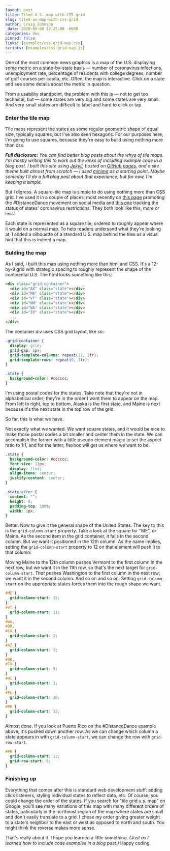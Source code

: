 ```yaml
---
layout: post
title: Tiled U.S. map with CSS grid
slug: tiled-us-map-with-css-grid
author: Craig Johnson
_date: 2020-05-08 12:25:00 -0600
categories: dev
pinned: false
links: [examples/css-grid-map.css]
scripts: [examples/css-grid-map.js]
---
```


One of the most common news graphics is a map of the U.S. displaying some metric on a state-by-state basis — number of coronavirus infections, unemployment rate, percentage of residents with college degrees, number of golf courses per capita, etc. Often, the map is interactive. Click on a state and see some details about the metric in question.

From a usability standpoint, the problem with this is — not to get too technical, but — some states are very big and some states are very small. And very small states are difficult to label and hard to click or tap.

<!-- {% include image.html url="assets/img/examples/usmap.jpg" %} -->

### Enter the tile map

Tile maps represent the states as some regular geometric shape of equal size, typically squares, but I've also seen hexagons. For our purposes here, I'm going to use squares, because they're easy to build using nothing more than css.

_**Full disclosure:** You can find better blog posts about the whys of tile maps. I'm mostly writing this to work out the kinks of including example code in a blog post. I built this site using [Jekyll](https://jekyllrb.com/), hosted on [GitHub pages](https://pages.github.com/), and a site theme built almost from scratch — I used [minima](https://github.com/jekyll/minima) as a starting point. Maybe someday I'll do a full blog post about that experience, but for now, I'm keeping it simple._

But I digress. A square-tile map is simple to do using nothing more than CSS grid. I've used it in a couple of places, most recently on [this page](https://www.usatoday.com/storytelling/distancedance/) promoting the #DistanceDance movement on social media and [this one](https://www.usatoday.com/storytelling/coronavirus-reopening-america-map/) tracking the status of states' coronavirus restrictions. They both look like this, more or less.

<!-- {% include image.html url="assets/img/examples/distance-dance.jpg" %} -->

Each state is represented as a square tile, ordered to roughly appear where it would on a normal map. To help readers undersand what they're looking at, I added a silhouette of a standard U.S. map behind the tiles as a visual hint that this is indeed a map.

### Bulding the map

As I said, I built this map using nothing more than html and CSS. It's a 12-by-9 grid with strategic spacing to roughly represent the shape of the continental U.S. The html looks something like this:

```html
<div class="grid-container">
  <div id="AK" class="state"></div>
  <div id="ME" class="state"></div>
  <div id="VT" class="state"></div>
  <div id="NH" class="state"></div>
  <div id="WA" class="state"></div>
  <div id="ID" class="state"></div>
  ...
</div>
```

The container div uses CSS grid layout, like so:

```css
.grid-container {
  display: grid;
  grid-gap: 1px;
  grid-template-columns: repeat(12, 1fr);
  grid-template-rows: repeat(9, 1fr);
}

.state {
  background-color: #cccccc;
}
```

I'm using postal codes for the states. Take note that they're not in alphabetical order; they're in the order I want them to appear on the map. From left to right, top to bottom, Alaska is the first state, and Maine is next because it's the next state in the top row of the grid.

So far, this is what we have.

<!-- {% include snippets.html class="css-grid-map grid-container" id="map-1" %} -->

Not exactly what we wanted. We want square states, and it would be nice to make those postal codes a bit smaller and center them in the state. We can accomplish the former with a little pseudo element magic to set the aspect ratio to 1:1, and for the latter, flexbox will get us where we want to be.

```css
.state {
  background-color: #cccccc;
  font-size: 13px;
  display: flex;
  align-items: center;
  justify-content: center;
}

.state:after {
  content: "";
  height: 0;
  padding-top: 100%;
  width: 1px;
}
```

<!-- {% include snippets.html class="css-grid-map grid-container square" id="map-2" %} -->

Better. Now to give it the general shape of the United States. The key to this is the `grid-column-start` property. Take a look at the square for "ME", or Maine. As the second item in the grid container, it falls in the second column. But we want it positioned in the 12th column. As the name implies, setting the `grid-column-start` property to 12 on that element will push it to that column:

<!-- {% include snippets.html class="css-grid-map grid-container square" id="map-3" %} -->

Moving Maine to the 12th column pushes Vermont to the first column in the next row, but we want it in the 11th row, so that's the next target for `grid-column-start`. _That_ pushes Washington to the first column in the next row; we want it in the second column. And so on and so on. Setting `grid-column-start` on the appropriate states forces them into the rough shape we want.

```css
#ME {
  grid-column-start: 12;
}
#VT {
  grid-column-start: 11;
}
#WA,
#OR,
#CA {
  grid-column-start: 2;
}
#AZ {
  grid-column-start: 3;
}
#OK,
#TX {
  grid-column-start: 5;
}
#HI {
  grid-column-start: 1;
}
#FL {
  grid-column-start: 10;
}
#PR {
  grid-column-start: 12;
}
```

<!-- {% include snippets.html class="css-grid-map grid-container square adjusted" id="map-4" %} -->

Almost done. If you look at Puerto Rico on the #DistanceDance example above, it's pushed down another row. As we can change which column a state appears in with `grid-column-start`, we can change the row with `grid-row-start`.

```css
#PR {
  grid-column-start: 12;
  grid-row-start: 9;
}
```

<!-- {% include snippets.html class="css-grid-map grid-container square adjusted" id="map-5" %} -->

### Finishing up

Everything that comes after this is standard web development stuff: adding click listeners, styling individual states to reflect data, etc. Of course, you could change the order of the states. If you search for "tile grid u.s. map" on Google, you'll see many variations of this map with many different orders of states, paticularly in the northeast region of the map where states are small and don't easily translate to a grid. I chose my order giving greater weight to a state's neighbor to the east or west as opposed to north and south. You might think the reverse makes more sense.

That's really about it. I hope you learned a little something. _(Just as I learned how to include code examples in a blog post.)_ Happy coding.
